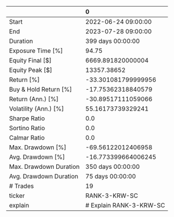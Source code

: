 |                        | 0                       |
|:-----------------------|:------------------------|
| Start                  | 2022-06-24 09:00:00     |
| End                    | 2023-07-28 09:00:00     |
| Duration               | 399 days 00:00:00       |
| Exposure Time [%]      | 94.75                   |
| Equity Final [$]       | 6669.891820000004       |
| Equity Peak [$]        | 13357.38652             |
| Return [%]             | -33.301081799999956     |
| Buy & Hold Return [%]  | -17.75362318840579      |
| Return (Ann.) [%]      | -30.89517111059066      |
| Volatility (Ann.) [%]  | 55.16173739329241       |
| Sharpe Ratio           | 0.0                     |
| Sortino Ratio          | 0.0                     |
| Calmar Ratio           | 0.0                     |
| Max. Drawdown [%]      | -69.56122012406958      |
| Avg. Drawdown [%]      | -16.773399664006245     |
| Max. Drawdown Duration | 350 days 00:00:00       |
| Avg. Drawdown Duration | 75 days 00:00:00        |
| # Trades               | 19                      |
| ticker                 | RANK-3-KRW-SC           |
| explain                | # Explain RANK-3-KRW-SC |